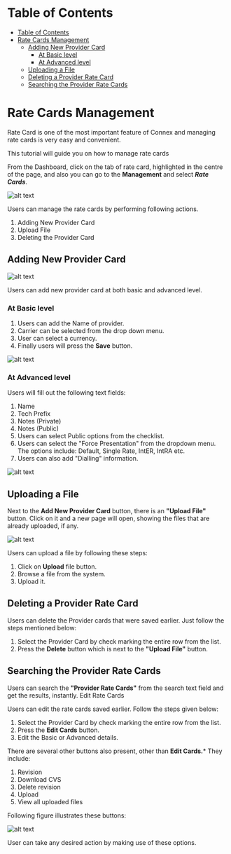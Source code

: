 # Table of Contents

* [Table of Contents](#table-of-contents)
* [Rate Cards Management](#rate-cards-management)
  * [Adding New Provider Card](#adding-new-provider-card)
    * [At Basic level](#at-basic-level)
    * [At Advanced level](#at-advanced-level)
  * [Uploading a File](#uploading-a-file)
  * [Deleting a Provider Rate Card](#deleting-a-provider-rate-card)
  * [Searching the Provider Rate Cards](#searching-the-provider-rate-cards)


# Rate Cards Management

Rate Card is one of the most important feature of Connex and managing rate cards is very easy and convenient.

This tutorial will guide you on how to manage rate cards

From the Dashboard, click on the tab of rate card, highlighted in the centre of the page, and also you can go to the **Management** and select **_Rate Cards_**.

![alt text][ratecard-dashboard-new]

Users can manage the rate cards by performing following actions.

1. Adding New Provider Card
2. Upload File
3. Deleting the Provider Card

## Adding New Provider Card

![alt text][add-new-provider]

Users can add new provider card at both basic and advanced level. 

### At Basic level

1. Users can add the Name of provider.
2. Carrier can be selected from the drop down menu.
3. User can select a currency.
4. Finally users will press the **Save** button. 

![alt text][ratecard]

### At Advanced level

Users will fill out the following text fields:

1. Name
2. Tech Prefix
3. Notes (Private)
4. Notes (Public)
5. Users can select Public options from the checklist.
6. Users can select the "Force Presentation" from the dropdown menu. The options include: Default, Single Rate, IntER, IntRA etc.
7. Users can also add "Dialling" information.

![alt text][edit-provider-card]

## Uploading a File

Next to the **Add New Provider Card** button, there is an **"Upload File"** button. Click on it and a new page will open, showing the files that are already uploaded, if any.

![alt text][upload-file]

Users can upload a file by following these steps:
1. Click on **Upload** file button. 
2. Browse a file from the system. 
3. Upload it.

## Deleting a Provider Rate Card

Users can delete the Provider cards that were saved earlier. Just follow the steps mentioned below:

1. Select the Provider Card by check marking the entire row from the list.
2. Press the **Delete** button which is next to the **"Upload File"** button.

## Searching the Provider Rate Cards

Users can search the **"Provider Rate Cards"** from the search text field and get the results, instantly. 
Edit Rate Cards

Users can edit the rate cards saved earlier. Follow the steps given below:

1.	Select the Provider Card by check marking the entire row from the list.
2.	Press the **Edit Cards** button.
3.	Edit the Basic or Advanced details.

There are several other buttons also present, other than **Edit Cards.*** They include:

1. Revision
2. Download CVS 
3. Delete revision
4. Upload
5. View all uploaded files

Following figure illustrates these buttons:

![alt text][other-options]

User can take any desired action by making use of these options.

[ratecard-dashboard-new]: https://raw.githubusercontent.com/digipigeon/connexcs-user-docs/master/img/ratecard-dashboard-new.png "ratecard1"

[add-new-provider]: https://raw.githubusercontent.com/digipigeon/connexcs-user-docs/master/img/add-new-provider.png "add-new-provider"

[ratecard]: https://raw.githubusercontent.com/digipigeon/connexcs-user-docs/master/img/ratecard.png "ratecard"

[edit-provider-card]: https://raw.githubusercontent.com/digipigeon/connexcs-user-docs/master/img/edit-provider-card.png "edit-provider-card"

[upload-file]: https://raw.githubusercontent.com/digipigeon/connexcs-user-docs/master/img/upload-file.png "upload-file"

[other-options]: https://raw.githubusercontent.com/digipigeon/connexcs-user-docs/master/img/other-options.png "other-options"
